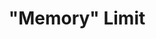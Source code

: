 ---
layout: single
title: >
  "Memory" Limit
summary: 
description: >
  When evaluating an limit, often the limit expression (e.g., \(\lim_{x \to x_0}\)) repeatedly. A "memory" command <code>\memlim</code> allows for the full limit expression to be typed once when it first appears and abbreviated thereafter. In particular, there are two versions of <code>\memlim</code>: a starred version <code>\memlim*[&lt;lower&gt;]</code> records the lower expression <code>&lt;lower&gt;</code> into memory. From then on, the unstarred version <code>\memlim</code> will insert a limit with the recorded lower expression. In addition to saving time typing, <code>\memlim</code> simplifies the LaTeX code, so it is easier to edit and find mistakes. 
  
  <p>WARNING: Be careful while using this command because each time the starred version is called, it changes the definition for all of the unstarred versions until the next starred version. Thus, if you add <code>\memlim*</code> into the middle of text where you are already using  <code>\memlim</code> with a different definition, you can unintentionally change the rendered equations. For this reason, I restrict the usage of each remembered command to a single equation.</p>
definition: |- 
  % The 'xparse' package provides \NewDocumentCommand
  \usepackage{xparse}
  \NewDocumentCommand{\memlim}{sO{}}{%
      \IfBooleanT{#1}%
      {% If a star
          % "\gdef" is used to define a global macro.
          \gdef\memlimsubscript{_{#2}}%
      }
      \lim\memlimsubscript
  }
examples:
  - code_displayed: |-
      \memlim*[x_0 \to 5] 
        \frac{(x+1)(x-5)}{(x-2)(x-5)} 
          = \memlim \frac{x+1}{x-2} 
          = 2
    code_rendered: |
      \begin{aligned}
      \lim_{x_0 \to 5} &\frac{(x+1)(x-5)}{(x-2)(x-5)} \\
        &= \lim_{x_0 \to 5} \frac{x+1}{x-2} \\
        &= 2
      \end{aligned}
---
